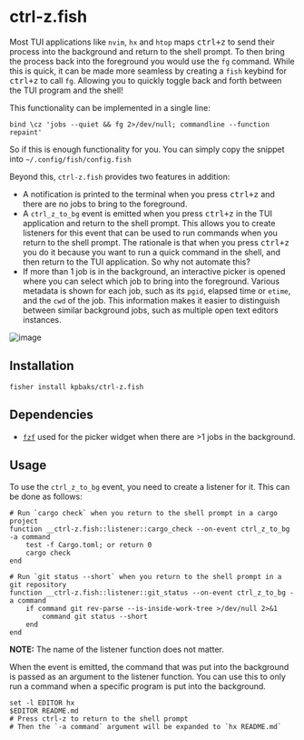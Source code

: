 # ctrl-z.fish

Most TUI applications like `nvim`, `hx` and `htop` maps <kbd>ctrl+z</kbd> to send their process into the background and return to the shell prompt. To then bring the process back into the foreground you would use the `fg` command.
While this is quick, it can be made more seamless by creating a `fish` keybind for <kbd>ctrl+z</kbd> to call `fg`. Allowing you
to quickly toggle back and forth between the TUI program and the shell!

This functionality can be implemented in a single line:

```fish
bind \cz 'jobs --quiet && fg 2>/dev/null; commandline --function repaint'
```

So if this is enough functionality for you. You can simply copy the snippet into `~/.config/fish/config.fish`

Beyond this, `ctrl-z.fish` provides two features in addition:

- A notification is printed to the terminal when you press <kbd>ctrl+z</kbd> and there are no jobs to bring to the foreground.
- A `ctrl_z_to_bg` event is emitted when you press <kbd>ctrl+z</kbd> in the TUI application and return to the shell prompt. This allows you to create listeners for this event that can be used to run commands when you return to the shell prompt. The rationale is that when you press <kbd>ctrl+z</kbd> you do it because you want to run a quick command in the shell, and then return to the TUI application. So why not automate this?
- If more than 1 job is in the background, an interactive picker is opened where you can select which job to bring into the foreground. Various metadata is shown for each job,
such as its `pgid`, elapsed time or `etime`, and the `cwd` of the job. This information makes it easier to distinguish between similar background jobs, such as multiple open text editors instances.

![image](https://github.com/user-attachments/assets/ac1f8dac-66af-45c2-acde-0feea89853ac)


## Installation

```fish
fisher install kpbaks/ctrl-z.fish
```

## Dependencies

- [`fzf`](https://github.com/junegunn/fzf) used for the picker widget when there are >1 jobs in the background.

## Usage

To use the `ctrl_z_to_bg` event, you need to create a listener for it. This can be done as follows:

```fish
# Run `cargo check` when you return to the shell prompt in a cargo project
function __ctrl-z.fish::listener::cargo_check --on-event ctrl_z_to_bg -a command
    test -f Cargo.toml; or return 0
    cargo check
end

# Run `git status --short` when you return to the shell prompt in a git repository
function __ctrl-z.fish::listener::git_status --on-event ctrl_z_to_bg -a command
    if command git rev-parse --is-inside-work-tree >/dev/null 2>&1
        command git status --short
    end
end
```

**NOTE:** The name of the listener function does not matter.

When the event is emitted, the command that was put into the background is passed as an argument to the listener function. You can use this to only run a command when a specific program is put into the background.

```fish
set -l EDITOR hx
$EDITOR README.md
# Press ctrl-z to return to the shell prompt
# Then the `-a command` argument will be expanded to `hx README.md`
```
